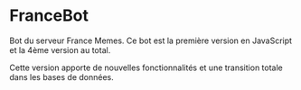 # FranceBot

Bot du serveur France Memes.
Ce bot est la première version en JavaScript et la 4ème version au total.

Cette version apporte de nouvelles fonctionnalités et une transition totale dans les bases de données.
